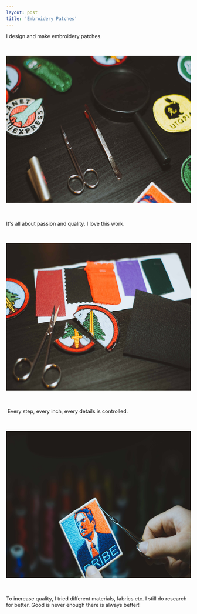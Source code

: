 ```yaml
---
layout: post
title: 'Embroidery Patches'
---
```

<p>I design and make embroidery patches.</p>
<p>&nbsp;</p>
<p><img src="https://github.com/Kutalp/portfolio-jekyll-theme/blob/gh-pages/assets/img/projects/kutalp-01485.jpg?raw=true" alt="Workshop1" width="900" height="400" /></p>
<p>&nbsp;</p>
<p>It's all about passion and quality. I love this work.</p>
<p>&nbsp;</p>
<p><img src="https://github.com/Kutalp/portfolio-jekyll-theme/blob/gh-pages/assets/img/projects/kutalp-01489.jpg?raw=true" alt="Improve Kutalp" width="900" height="400" /></p>
<p>&nbsp;</p>
<p>&nbsp;Every step, every inch, every details is controlled.</p>
<p>&nbsp;</p>
<p><img src="https://github.com/Kutalp/portfolio-jekyll-theme/blob/gh-pages/assets/img/projects/kutalp-01487.jpg?raw=true" alt="Testing Kutalp" width="600" height="400" /></p>
<p>&nbsp;</p>
To increase quality, I tried different materials, fabrics etc. I still do research for better. Good is never enough there is always better!
